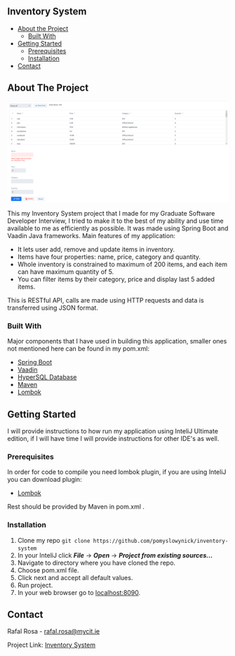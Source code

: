 <!-- TABLE OF CONTENTS -->
## Inventory System

* [About the Project](#about-the-project)
  * [Built With](#built-with)
* [Getting Started](#getting-started)
  * [Prerequisites](#prerequisites)
  * [Installation](#installation)
* [Contact](#contact)




<!-- ABOUT THE PROJECT -->
## About The Project

![Inventory System Screen Shot](https://github.com/pomyslowynick/inventory-system/blob/master/images/inventory_system_menu_screenshot.png)

This my Inventory System project that I made for my Graduate Software Developer Interview, I tried to make it to the best of my ability and use time available to me as efficiently as possible.
It was made using Spring Boot and Vaadin Java frameworks.
Main features of my application:
* It lets user add, remove and update items in inventory.
* Items have four properties: name, price, category and quantity.
* Whole inventory is constrained to maximum of 200 items, and each item can have maximum quantity of 5.
* You can filter items by their category, price and display last 5 added items.

This is RESTful API, calls are made using HTTP requests and data is transferred using JSON format.

### Built With
Major components that I have used in building this application, smaller ones not mentioned here can be found in my pom.xml:
* [Spring Boot](https://spring.io/projects/spring-boot)
* [Vaadin](https://vaadin.com/)
* [HyperSQL Database](http://hsqldb.org/)
* [Maven](https://maven.apache.org/)
* [Lombok](https://projectlombok.org/)


<!-- GETTING STARTED -->
## Getting Started

I will provide instructions to how run my application using InteliJ Ultimate edition, if I will have time I will provide instructions for other IDE's as well.

### Prerequisites

In order for code to compile you need lombok plugin, if you are using InteliJ you can download plugin:
* [Lombok](https://plugins.jetbrains.com/plugin/6317-lombok)

Rest should be provided by Maven in pom.xml .

### Installation
1. Clone my repo ```git clone https://github.com/pomyslowynick/inventory-system```
2. In your InteliJ click ***File*** -> ***Open*** -> ***Project from existing sources...***
3. Navigate to directory where you have cloned the repo.
3. Choose pom.xml file.
4. Click next and accept all default values.
5. Run project.
6. In your web browser go to [localhost:8090](localhost:8090).

<!-- CONTACT -->
## Contact

Rafal Rosa - rafal.rosa@mycit.ie

Project Link: [Inventory System](https://github.com/pomyslowynick/inventory-system)






